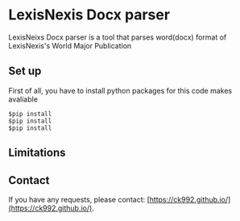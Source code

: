 # LexisNexis Docx parser
LexisNeixs Docx parser is a tool that parses word(docx) format of LexisNexis's World Major Publication

## Set up
First of all, you have to install python packages for this code makes avaliable
```
$pip install
$pip install
$pip install
```

## Limitations


## Contact
If you have any requests, please contact: [https://ck992.github.io/](https://ck992.github.io/).


